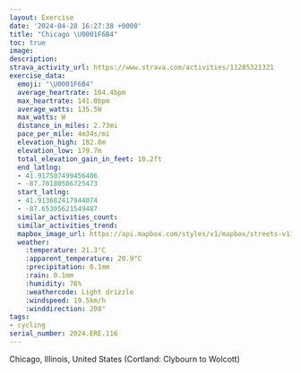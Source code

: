 ```yaml
---
layout: Exercise
date: '2024-04-28 16:27:38 +0000'
title: "Chicago \U0001F6B4"
toc: true
image:
description:
strava_activity_url: https://www.strava.com/activities/11285321321
exercise_data:
  emoji: "\U0001F6B4"
  average_heartrate: 104.4bpm
  max_heartrate: 141.0bpm
  average_watts: 135.5W
  max_watts: W
  distance_in_miles: 2.73mi
  pace_per_mile: 4m34s/mi
  elevation_high: 182.8m
  elevation_low: 179.7m
  total_elevation_gain_in_feet: 10.2ft
  end_latlng:
  - 41.917507499456406
  - -87.70180586725473
  start_latlng:
  - 41.913682417944074
  - -87.65305621549487
  similar_activities_count:
  similar_activities_trend:
  mapbox_image_url: https://api.mapbox.com/styles/v1/mapbox/streets-v11/static/path-5+787af2-1.0(mqy~Fze_vOmHfLkBlCFBTVDR%40j%40AhCJ%7CJ%40~GApADjCdBlLJx%40D%7C%40X%60ALv%40Jr%40HrA%60%40to%40%40nFCjAGPMLSDU%40gDB%7DAHOFGFENCV%60%40bt%40%3FdCHvVFp%5CAjHDhH),pin-s-s+e5b22e(-87.6555,41.91527),pin-s-f+89ae00(-87.69859000000001,41.917500000000004)/auto/800x800?access_token=pk.eyJ1Ijoiam9zaGJlY2ttYW4iLCJhIjoiY205eWR2aDd1MWZ6djJrbXc4a3M0bWZleiJ9.XiG9OWkNcZk2QzjJbxLB4A
  weather:
    :temperature: 21.3°C
    :apparent_temperature: 20.9°C
    :precipitation: 0.1mm
    :rain: 0.1mm
    :humidity: 76%
    :weathercode: Light drizzle
    :windspeed: 19.5km/h
    :winddirection: 208°
tags:
- cycling
serial_number: 2024.ERE.116
---
```

Chicago, Illinois, United States (Cortland: Clybourn to Wolcott)
